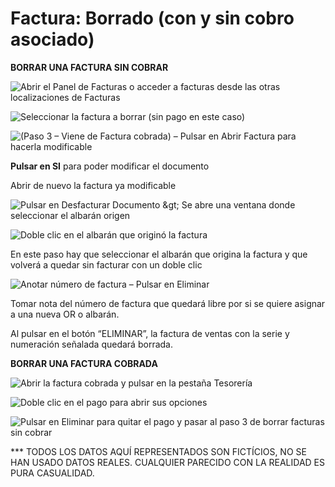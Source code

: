 # Factura: Borrado \(con y sin cobro asociado\)

 **BORRAR UNA FACTURA SIN COBRAR**

![Abrir el Panel de Facturas o acceder a facturas desde las otras localizaciones de Facturas](http://winmotor.net/wp-content/uploads/2018/11/Borrar-Factura-1.jpg)

![Seleccionar la factura a borrar \(sin pago en este caso\)](http://winmotor.net/wp-content/uploads/2018/11/Borrar-Factura-2.jpg)

![\(Paso 3 &#x2013; Viene de Factura cobrada\) &#x2013; Pulsar en Abrir Factura para hacerla modificable](http://winmotor.net/wp-content/uploads/2018/11/Borrar-Factura-3.jpg)

**Pulsar en SI** para poder modificar el documento

Abrir de nuevo la factura ya modificable

![Pulsar en Desfacturar Documento &amp;gt; Se abre una ventana donde seleccionar el albar&#xE1;n origen](http://winmotor.net/wp-content/uploads/2018/11/Borrar-Factura-4.jpg)

![Doble clic en el albar&#xE1;n que origin&#xF3; la factura](http://winmotor.net/wp-content/uploads/2018/11/Borrar-Factura-5.jpg)

En este paso hay que seleccionar el albarán que origina la factura y que volverá a quedar sin facturar con un doble clic

![Anotar n&#xFA;mero de factura &#x2013; Pulsar en Eliminar](http://winmotor.net/wp-content/uploads/2018/11/Borrar-Factura-6.jpg)

Tomar nota del número de factura que quedará libre por si se quiere asignar a una nueva OR o albarán.

Al pulsar en el botón “ELIMINAR”, la factura de ventas con la serie y numeración señalada quedará borrada.

**BORRAR UNA FACTURA COBRADA**

![Abrir la factura cobrada y pulsar en la pesta&#xF1;a Tesorer&#xED;a](http://winmotor.net/wp-content/uploads/2018/11/Borrar-Factura-7.jpg)

![Doble clic en el pago para abrir sus opciones](http://winmotor.net/wp-content/uploads/2018/11/Borrar-Factura-8.jpg)

![Pulsar en Eliminar para quitar el pago y pasar al paso 3 de borrar facturas sin cobrar](http://winmotor.net/wp-content/uploads/2018/11/Borrar-Factura-9.jpg)

 \*\*\* TODOS LOS DATOS AQUÍ REPRESENTADOS SON FICTÍCIOS, NO SE HAN USADO DATOS REALES. CUALQUIER PARECIDO CON LA REALIDAD ES PURA CASUALIDAD.

